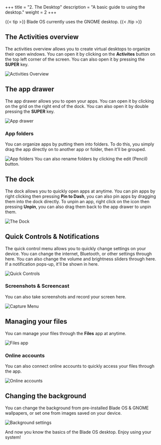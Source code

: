 +++
title = "2. The Desktop"
description = "A basic guide to using the desktop."
weight = 2
+++

{{< tip >}} Blade OS currently uses the GNOME desktop. {{< /tip >}}

## The Activities overview
The activities overview allows you to create virtual desktops to organize their open windows. You can open it by clicking on the **Activites** button on the top left corner of the screen. You can also open it by pressing the **SUPER** key.

![Activities Overview](../../../images/docs/v24/gnome-desktop.png)

## The app drawer
The app drawer allows you to open your apps. You can open it by clicking on the grid on the right end of the dock. You can also open it by double pressing the **SUPER** key.

![App drawer](../../../images/docs/v24/gnome-apps.png)

### App folders
You can organize apps by putting them into folders. To do this, you simply drag the app directly on to another app or folder, then it'll be grouped.

![App folders](../../../images/docs/v24/gnome-folders.png)
You can also rename folders by clicking the edit (Pencil) button.

## The dock
The dock allows you to quickly open apps at anytime. You can pin apps by right clicking then pressing **Pin to Dash**, you can also pin apps by dragging them into the dock directly. To unpin an app, right click on the icon then pressing **Unpin**, you can also drag them back to the app drawer to unpin them.

![The Dock](../../../images/docs/v24/pinToDash.png)

## Quick Controls & Notifications
The quick control menu allows you to quickly change settings on your device. You can change the internet, Bluetooth, or other settings through here. You can also change the volume and brightness sliders through here.
If a notification pops-up, it'll be shown in here.

![Quick Controls](../../../images/docs/v24/gnome-controls.png)

### Screenshots & Screencast
You can also take screenshots and record your screen here.

![Capture Menu](../../../images/docs/v24/gnome-capture.png)

## Managing your files
You can manage your files through the **Files** app at anytime.

![Files app](../../../images/docs/v24/gnome-files.png)

### Online accounts
You can also connect online accounts to quickly access your files through the app.

![Online accounts](../../../images/docs/v24/online-accounts.png)

## Changing the background
You can change the background from pre-installed Blade OS & GNOME wallpapers, or set one from images saved on your device.

![Background settings](../../../images/docs/v24/gnome-background.png)

And now you know the basics of the Blade OS desktop. Enjoy using your system!